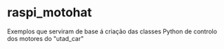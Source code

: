 # raspi_motohat
Exemplos que serviram de base á criação das classes Python de controlo dos motores do "utad_car"
